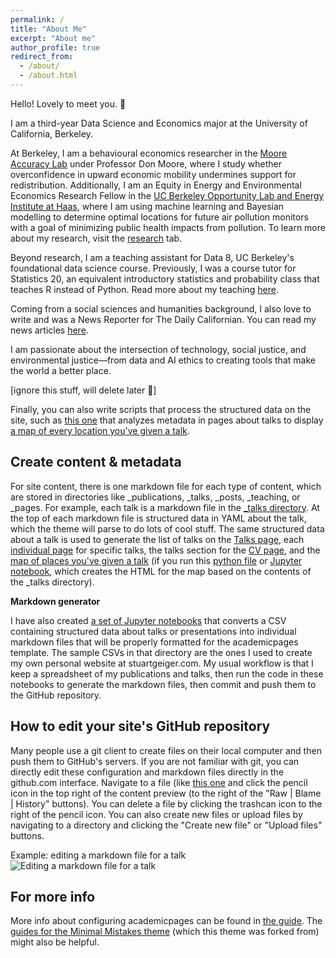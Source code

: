 ```yaml
---
permalink: /
title: "About Me"
excerpt: "About me"
author_profile: true
redirect_from: 
  - /about/
  - /about.html
---
```


Hello! Lovely to meet you. 🙂

I am a third-year Data Science and Economics major at the University of California, Berkeley.

At Berkeley, I am a behavioural economics researcher in the [Moore Accuracy Lab]("https://learnmoore.org/") under Professor Don Moore, where I study whether overconfidence in upward economic mobility undermines support for redistribution. Additionally, I am an Equity in Energy and Environmental Economics Research Fellow in the [UC Berkeley Opportunity Lab and Energy Institute at Haas]("https://www.olab.berkeley.edu/energyinstitute-sloan"), where I am using machine learning and Bayesian modelling to determine optimal locations for future air pollution monitors with a goal of minimizing public health impacts from pollution. To learn more about my research, visit the [research](https://a-leenwu.github.io/research/) tab.

Beyond research, I am a teaching assistant for Data 8, UC Berkeley's foundational data science course. Previously, I was a course tutor for Statistics 20, an equivalent introductory statistics and probability class that teaches R instead of Python. Read more about my teaching [here](https://a-leenwu.github.io/teaching/).

Coming from a social sciences and humanities background, I also love to write and was a News Reporter for The Daily Californian. You can read my news articles [here]("https://dailycal.org/author/aileenwu").

I am passionate about the intersection of technology, social justice, and environmental justice—from data and AI ethics to creating tools that make the world a better place.

[ignore this stuff, will delete later 🚧]

Finally, you can also write scripts that process the structured data on the site, such as [this one](https://github.com/academicpages/academicpages.github.io/blob/master/talkmap.ipynb) that analyzes metadata in pages about talks to display [a map of every location you've given a talk](https://academicpages.github.io/talkmap.html).

Create content & metadata
------
For site content, there is one markdown file for each type of content, which are stored in directories like _publications, _talks, _posts, _teaching, or _pages. For example, each talk is a markdown file in the [_talks directory](https://github.com/academicpages/academicpages.github.io/tree/master/_talks). At the top of each markdown file is structured data in YAML about the talk, which the theme will parse to do lots of cool stuff. The same structured data about a talk is used to generate the list of talks on the [Talks page](https://academicpages.github.io/talks), each [individual page](https://academicpages.github.io/talks/2012-03-01-talk-1) for specific talks, the talks section for the [CV page](https://academicpages.github.io/cv), and the [map of places you've given a talk](https://academicpages.github.io/talkmap.html) (if you run this [python file](https://github.com/academicpages/academicpages.github.io/blob/master/talkmap.py) or [Jupyter notebook](https://github.com/academicpages/academicpages.github.io/blob/master/talkmap.ipynb), which creates the HTML for the map based on the contents of the _talks directory).

**Markdown generator**

I have also created [a set of Jupyter notebooks](https://github.com/academicpages/academicpages.github.io/tree/master/markdown_generator
) that converts a CSV containing structured data about talks or presentations into individual markdown files that will be properly formatted for the academicpages template. The sample CSVs in that directory are the ones I used to create my own personal website at stuartgeiger.com. My usual workflow is that I keep a spreadsheet of my publications and talks, then run the code in these notebooks to generate the markdown files, then commit and push them to the GitHub repository.

How to edit your site's GitHub repository
------
Many people use a git client to create files on their local computer and then push them to GitHub's servers. If you are not familiar with git, you can directly edit these configuration and markdown files directly in the github.com interface. Navigate to a file (like [this one](https://github.com/academicpages/academicpages.github.io/blob/master/_talks/2012-03-01-talk-1.md) and click the pencil icon in the top right of the content preview (to the right of the "Raw | Blame | History" buttons). You can delete a file by clicking the trashcan icon to the right of the pencil icon. You can also create new files or upload files by navigating to a directory and clicking the "Create new file" or "Upload files" buttons. 

Example: editing a markdown file for a talk
![Editing a markdown file for a talk](/images/editing-talk.png)

For more info
------
More info about configuring academicpages can be found in [the guide](https://academicpages.github.io/markdown/). The [guides for the Minimal Mistakes theme](https://mmistakes.github.io/minimal-mistakes/docs/configuration/) (which this theme was forked from) might also be helpful.

